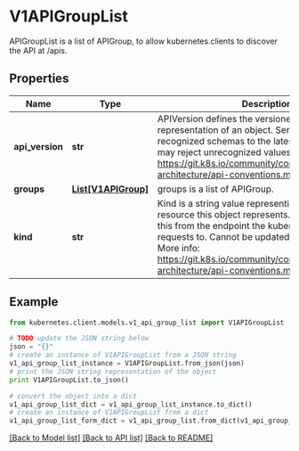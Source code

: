 # V1APIGroupList

APIGroupList is a list of APIGroup, to allow kubernetes.clients to discover the API at /apis.

## Properties
Name | Type | Description | Notes
------------ | ------------- | ------------- | -------------
**api_version** | **str** | APIVersion defines the versioned schema of this representation of an object. Servers should convert recognized schemas to the latest internal value, and may reject unrecognized values. More info: https://git.k8s.io/community/contributors/devel/sig-architecture/api-conventions.md#resources | [optional] 
**groups** | [**List[V1APIGroup]**](V1APIGroup.md) | groups is a list of APIGroup. | 
**kind** | **str** | Kind is a string value representing the REST resource this object represents. Servers may infer this from the endpoint the kubernetes.client submits requests to. Cannot be updated. In CamelCase. More info: https://git.k8s.io/community/contributors/devel/sig-architecture/api-conventions.md#types-kinds | [optional] 

## Example

```python
from kubernetes.client.models.v1_api_group_list import V1APIGroupList

# TODO update the JSON string below
json = "{}"
# create an instance of V1APIGroupList from a JSON string
v1_api_group_list_instance = V1APIGroupList.from_json(json)
# print the JSON string representation of the object
print V1APIGroupList.to_json()

# convert the object into a dict
v1_api_group_list_dict = v1_api_group_list_instance.to_dict()
# create an instance of V1APIGroupList from a dict
v1_api_group_list_form_dict = v1_api_group_list.from_dict(v1_api_group_list_dict)
```
[[Back to Model list]](../README.md#documentation-for-models) [[Back to API list]](../README.md#documentation-for-api-endpoints) [[Back to README]](../README.md)



